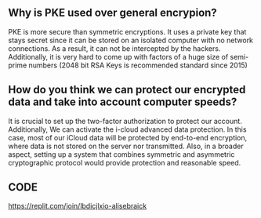 ## Why is PKE used over general encrypion?

PKE is more secure than symmetric encryptions. It uses a private key that stays secret since it can be stored  on an isolated computer with no network connections. As a result, it can not be intercepted by the hackers. Additionally, it is very hard to come up with factors of a huge size of  semi-prime numbers (2048 bit RSA Keys is recommended standard since 2015)


## How do you think we can protect our encrypted data and take into account computer speeds?

It is crucial to set up the two-factor authorization to protect our account. Additionally, We can activate the i-cloud advanced data protection. In this case, most of our iCloud data will be protected by end-to-end encryption, where data is not stored on the server nor transmitted. Also, in a broader aspect, setting up a system that combines symmetric and asymmetric cryptographic protocol would provide protection and reasonable speed.

## CODE
https://replit.com/join/lbdicjlxio-alisebraick
